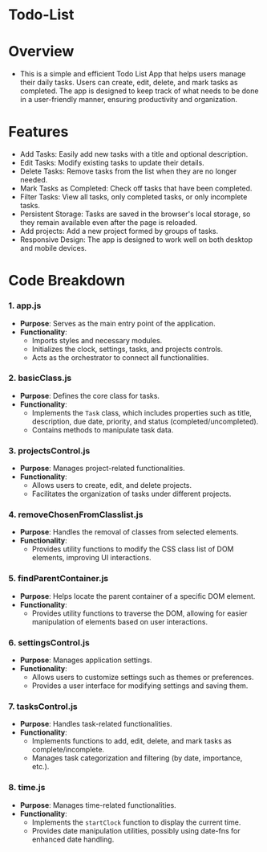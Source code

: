 # Todo-List

# Overview
* This is a simple and efficient Todo List App that helps users manage their daily tasks. Users can create, edit, delete, and mark tasks as completed. The app is designed to keep track of what needs to be done in a user-friendly manner, ensuring productivity and organization.

# Features
* Add Tasks: Easily add new tasks with a title and optional description.
* Edit Tasks: Modify existing tasks to update their details.
* Delete Tasks: Remove tasks from the list when they are no longer needed.
* Mark Tasks as Completed: Check off tasks that have been completed.
* Filter Tasks: View all tasks, only completed tasks, or only incomplete tasks.
* Persistent Storage: Tasks are saved in the browser's local storage, so they remain available even after the page is reloaded.
* Add projects: Add a new project formed by groups of tasks.
* Responsive Design: The app is designed to work well on both desktop and mobile devices.

# Code Breakdown
### 1. app.js
- **Purpose**: Serves as the main entry point of the application.
- **Functionality**: 
  - Imports styles and necessary modules.
  - Initializes the clock, settings, tasks, and projects controls.
  - Acts as the orchestrator to connect all functionalities.

### 2. basicClass.js
- **Purpose**: Defines the core class for tasks.
- **Functionality**: 
  - Implements the `Task` class, which includes properties such as title, description, due date, priority, and status (completed/uncompleted).
  - Contains methods to manipulate task data.

### 3. projectsControl.js
- **Purpose**: Manages project-related functionalities.
- **Functionality**: 
  - Allows users to create, edit, and delete projects.
  - Facilitates the organization of tasks under different projects.

### 4. removeChosenFromClasslist.js
- **Purpose**: Handles the removal of classes from selected elements.
- **Functionality**: 
  - Provides utility functions to modify the CSS class list of DOM elements, improving UI interactions.

### 5. findParentContainer.js
- **Purpose**: Helps locate the parent container of a specific DOM element.
- **Functionality**: 
  - Provides utility functions to traverse the DOM, allowing for easier manipulation of elements based on user interactions.

### 6. settingsControl.js
- **Purpose**: Manages application settings.
- **Functionality**: 
  - Allows users to customize settings such as themes or preferences.
  - Provides a user interface for modifying settings and saving them.

### 7. tasksControl.js
- **Purpose**: Handles task-related functionalities.
- **Functionality**: 
  - Implements functions to add, edit, delete, and mark tasks as complete/incomplete.
  - Manages task categorization and filtering (by date, importance, etc.).

### 8. time.js
- **Purpose**: Manages time-related functionalities.
- **Functionality**: 
  - Implements the `startClock` function to display the current time.
  - Provides date manipulation utilities, possibly using date-fns for enhanced date handling.

